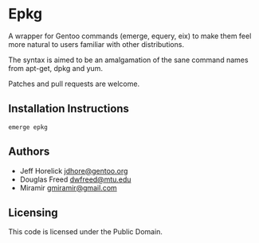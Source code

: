 # Epkg #

A wrapper for Gentoo commands (emerge, equery, eix) to make them feel more natural to users familiar with other distributions.

The syntax is aimed to be an amalgamation of the sane command names from apt-get, dpkg and yum.

Patches and pull requests are welcome.

## Installation Instructions ##
    
	emerge epkg

## Authors ##
* Jeff Horelick <jdhore@gentoo.org>
* Douglas Freed <dwfreed@mtu.edu>
* Miramir <gmiramir@gmail.com>

## Licensing ##

This code is licensed under the Public Domain.
